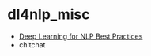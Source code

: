 # dl4nlp_misc

* [Deep Learning for NLP Best Practices](http://ruder.io/deep-learning-nlp-best-practices/)
* chitchat
